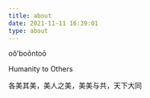 ```yaml
---
title: about
date: 2021-11-11 16:39:01
type: about
---
```


oǒ\'boǒntoō

Humanity to Others

各美其美，美人之美，美美与共，天下大同

